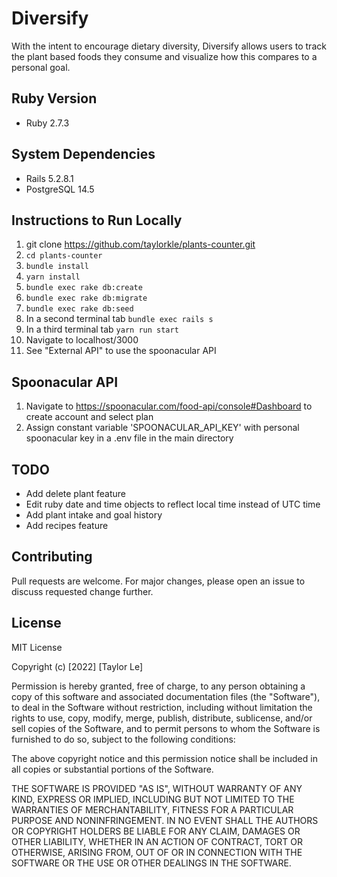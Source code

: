 # Diversify
 With the intent to encourage dietary diversity, Diversify allows users to track the plant based foods they consume and visualize how this compares to a personal goal.

## Ruby Version
- Ruby 2.7.3

## System Dependencies
- Rails 5.2.8.1
- PostgreSQL 14.5

## Instructions to Run Locally

1. git clone https://github.com/taylorkle/plants-counter.git
2. `cd plants-counter`
3. `bundle install`
4. `yarn install`
5. `bundle exec rake db:create`
6. `bundle exec rake db:migrate`
7. `bundle exec rake db:seed`
8. In a second terminal tab `bundle exec rails s`
9. In a third terminal tab `yarn run start`
10. Navigate to localhost/3000
11. See "External API" to use the spoonacular API

## Spoonacular API
1. Navigate to https://spoonacular.com/food-api/console#Dashboard to create account and select plan
2. Assign constant variable 'SPOONACULAR_API_KEY' with personal spoonacular key in a .env file in the main directory

## TODO
- Add delete plant feature
- Edit ruby date and time objects to reflect local time instead of UTC time
- Add plant intake and goal history
- Add recipes feature

## Contributing
Pull requests are welcome. For major changes, please open an issue to discuss requested change further.

## License
MIT License

Copyright (c) [2022] [Taylor Le]

Permission is hereby granted, free of charge, to any person obtaining a copy
of this software and associated documentation files (the "Software"), to deal
in the Software without restriction, including without limitation the rights
to use, copy, modify, merge, publish, distribute, sublicense, and/or sell
copies of the Software, and to permit persons to whom the Software is
furnished to do so, subject to the following conditions:

The above copyright notice and this permission notice shall be included in all
copies or substantial portions of the Software.

THE SOFTWARE IS PROVIDED "AS IS", WITHOUT WARRANTY OF ANY KIND, EXPRESS OR
IMPLIED, INCLUDING BUT NOT LIMITED TO THE WARRANTIES OF MERCHANTABILITY,
FITNESS FOR A PARTICULAR PURPOSE AND NONINFRINGEMENT. IN NO EVENT SHALL THE
AUTHORS OR COPYRIGHT HOLDERS BE LIABLE FOR ANY CLAIM, DAMAGES OR OTHER
LIABILITY, WHETHER IN AN ACTION OF CONTRACT, TORT OR OTHERWISE, ARISING FROM,
OUT OF OR IN CONNECTION WITH THE SOFTWARE OR THE USE OR OTHER DEALINGS IN THE
SOFTWARE.


